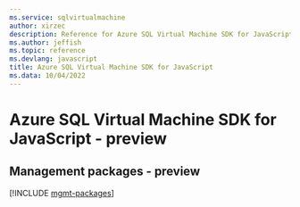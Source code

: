```yaml
---
ms.service: sqlvirtualmachine
author: xirzec
description: Reference for Azure SQL Virtual Machine SDK for JavaScript
ms.author: jeffish
ms.topic: reference
ms.devlang: javascript
title: Azure SQL Virtual Machine SDK for JavaScript
ms.data: 10/04/2022
---
```

# Azure SQL Virtual Machine SDK for JavaScript - preview

## Management packages - preview
[!INCLUDE [mgmt-packages](sql-virtual-machine-mgmt-index.md)]